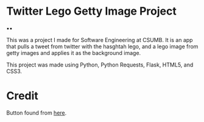 # Twitter Lego Getty Image Project

:black_small_square::black_small_square:

This was a project I made for Software Engineering at CSUMB. It is an app that pulls a tweet from twitter with the hasghtah lego, and a lego image from getty images and applies it as the background image.

This project was made using Python, Python Requests, Flask, HTML5, and CSS3.

# Credit
Button found from [here](http://www.hongkiat.com/blog/css3-button-tutorials/).